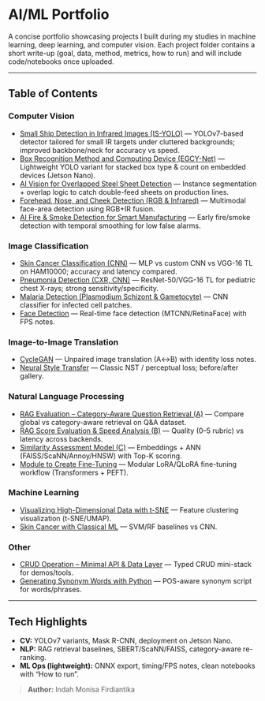 # AI/ML Portfolio

A concise portfolio showcasing projects I built during my studies in machine learning, deep learning, and computer vision. Each project folder contains a short write-up (goal, data, method, metrics, how to run) and will include code/notebooks once uploaded.

---

## Table of Contents

### Computer Vision
- [Small Ship Detection in Infrared Images (IS-YOLO)](./Computer%20Vision/Small%20Ship%20Detection%20(IS-YOLO)/README.md) — YOLOv7-based detector tailored for small IR targets under cluttered backgrounds; improved backbone/neck for accuracy vs speed.
- [Box Recognition Method and Computing Device (EGCY-Net)](./Computer%20Vision/Box%20Recognition%20(EGCY-Net)/README.md) — Lightweight YOLO variant for stacked box type & count on embedded devices (Jetson Nano).
- [AI Vision for Overlapped Steel Sheet Detection](./Computer%20Vision/Overlapped%20Steel%20Sheet%20Detection/README.md) — Instance segmentation + overlap logic to catch double-feed sheets on production lines.
- [Forehead, Nose, and Cheek Detection (RGB & Infrared)](./Computer%20Vision/Face%20Areas%20(RGB+IR)/README.md) — Multimodal face-area detection using RGB+IR fusion.
- [AI Fire & Smoke Detection for Smart Manufacturing](./Computer%20Vision/Fire%20&%20Smoke%20Detection/README.md) — Early fire/smoke detection with temporal smoothing for low false alarms.

### Image Classification
- [Skin Cancer Classification (CNN)](./Image%20Classification/Skin%20Cancer%20(CNN)/README.md) — MLP vs custom CNN vs VGG-16 TL on HAM10000; accuracy and latency compared.
- [Pneumonia Detection (CXR, CNN)](./Image%20Classification/Pneumonia%20(CXR,%20CNN)/README.md) — ResNet-50/VGG-16 TL for pediatric chest X-rays; strong sensitivity/specificity.
- [Malaria Detection (Plasmodium Schizont & Gametocyte)](./Image%20Classification/Malaria/README.md) — CNN classifier for infected cell patches.
- [Face Detection](./Image%20Classification/Face%20Detection/README.md) — Real-time face detection (MTCNN/RetinaFace) with FPS notes.

### Image-to-Image Translation
- [CycleGAN](./Image-to-Image/CycleGAN/README.md) — Unpaired image translation (A↔B) with identity loss notes.
- [Neural Style Transfer](./Image-to-Image/Neural%20Style%20Transfer/README.md) — Classic NST / perceptual loss; before/after gallery.

### Natural Language Processing
- [RAG Evaluation – Category-Aware Question Retrieval (A)](./NLP/RAG-A%20Evaluation/README.md) — Compare global vs category-aware retrieval on Q&A dataset.
- [RAG Score Evaluation & Speed Analysis (B)](./NLP/RAG-B%20Score%20&%20Speed/README.md) — Quality (0–5 rubric) vs latency across backends.
- [Similarity Assessment Model (C)](./NLP/RAG-C%20Similarity%20Assessment/README.md) — Embeddings + ANN (FAISS/ScaNN/Annoy/HNSW) with Top-K scoring.
- [Module to Create Fine-Tuning](./NLP/Module%20to%20Create%20Fine-Tuning/README.md) — Modular LoRA/QLoRA fine-tuning workflow (Transformers + PEFT).

### Machine Learning
- [Visualizing High-Dimensional Data with t-SNE](./Machine%20Learning/t-SNE%20Visualization/README.md) — Feature clustering visualization (t-SNE/UMAP).
- [Skin Cancer with Classical ML](./Machine%20Learning/Skin%20Cancer%20(Classical%20ML)/README.md) — SVM/RF baselines vs CNN.

### Other
- [CRUD Operation – Minimal API & Data Layer](./Other/CRUD%20Operation%20–%20Minimal%20API%20&%20Data%20Layer/README.md) — Typed CRUD mini-stack for demos/tools.
- [Generating Synonym Words with Python](./Other/Generating%20Synonyms/README.md) — POS-aware synonym script for words/phrases.

---

## Tech Highlights
- **CV:** YOLOv7 variants, Mask R-CNN, deployment on Jetson Nano.
- **NLP:** RAG retrieval baselines, SBERT/ScaNN/FAISS, category-aware re-ranking.
- **ML Ops (lightweight):** ONNX export, timing/FPS notes, clean notebooks with “How to run”.

> **Author:** Indah Monisa Firdiantika 

